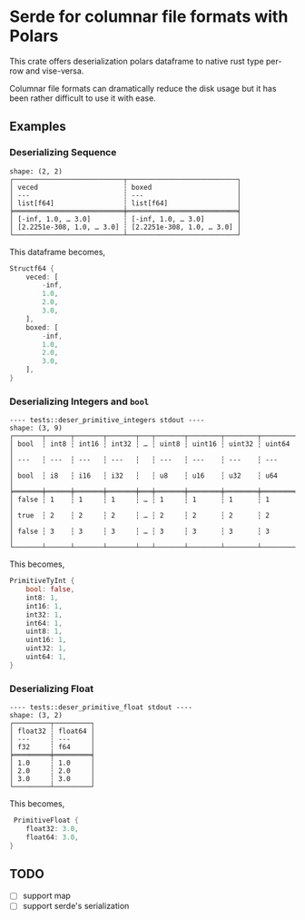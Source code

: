 # Serde for columnar file formats with Polars

This crate offers deserialization polars dataframe to native rust type per-row and vise-versa.

Columnar file formats can dramatically reduce the disk usage but it has been  rather difficult to use it with ease.

## Examples

### Deserializing Sequence

```text
shape: (2, 2)
┌───────────────────────────┬───────────────────────────┐
│ veced                     ┆ boxed                     │
│ ---                       ┆ ---                       │
│ list[f64]                 ┆ list[f64]                 │
╞═══════════════════════════╪═══════════════════════════╡
│ [-inf, 1.0, … 3.0]        ┆ [-inf, 1.0, … 3.0]        │
│ [2.2251e-308, 1.0, … 3.0] ┆ [2.2251e-308, 1.0, … 3.0] │
└───────────────────────────┴───────────────────────────┘
```

This dataframe becomes,

```rust
Structf64 {
    veced: [
        -inf,
        1.0,
        2.0,
        3.0,
    ],
    boxed: [
        -inf,
        1.0,
        2.0,
        3.0,
    ],
}
```

### Deserializing Integers and `bool`

```text
---- tests::deser_primitive_integers stdout ----
shape: (3, 9)
┌───────┬──────┬───────┬───────┬───┬───────┬────────┬────────┬────────┐
│ bool  ┆ int8 ┆ int16 ┆ int32 ┆ … ┆ uint8 ┆ uint16 ┆ uint32 ┆ uint64 │
│ ---   ┆ ---  ┆ ---   ┆ ---   ┆   ┆ ---   ┆ ---    ┆ ---    ┆ ---    │
│ bool  ┆ i8   ┆ i16   ┆ i32   ┆   ┆ u8    ┆ u16    ┆ u32    ┆ u64    │
╞═══════╪══════╪═══════╪═══════╪═══╪═══════╪════════╪════════╪════════╡
│ false ┆ 1    ┆ 1     ┆ 1     ┆ … ┆ 1     ┆ 1      ┆ 1      ┆ 1      │
│ true  ┆ 2    ┆ 2     ┆ 2     ┆ … ┆ 2     ┆ 2      ┆ 2      ┆ 2      │
│ false ┆ 3    ┆ 3     ┆ 3     ┆ … ┆ 3     ┆ 3      ┆ 3      ┆ 3      │
└───────┴──────┴───────┴───────┴───┴───────┴────────┴────────┴────────┘
```

This becomes,

```rust
PrimitiveTyInt {
    bool: false,
    int8: 1,
    int16: 1,
    int32: 1,
    int64: 1,
    uint8: 1,
    uint16: 1,
    uint32: 1,
    uint64: 1,
}
```

### Deserializing Float

```text
---- tests::deser_primitive_float stdout ----
shape: (3, 2)
┌─────────┬─────────┐
│ float32 ┆ float64 │
│ ---     ┆ ---     │
│ f32     ┆ f64     │
╞═════════╪═════════╡
│ 1.0     ┆ 1.0     │
│ 2.0     ┆ 2.0     │
│ 3.0     ┆ 3.0     │
└─────────┴─────────┘
```

This becomes,

```rust
 PrimitiveFloat {
    float32: 3.0,
    float64: 3.0,
}
```

## TODO

- [ ] support map
- [ ] support serde's serialization
